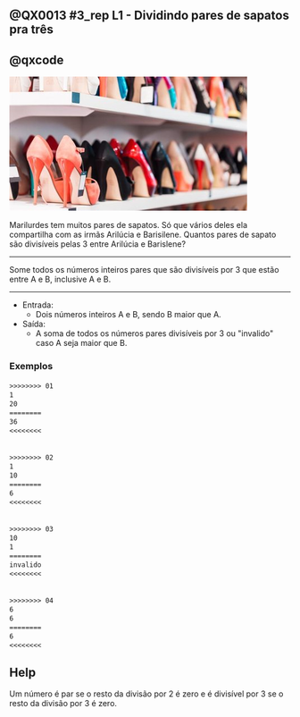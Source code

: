 ## @QX0013 #3_rep L1 - Dividindo pares de sapatos pra três 
## @qxcode


![](capa.jpg)

Marilurdes tem muitos pares de sapatos. Só que vários deles ela compartilha com as irmãs Arilúcia e Barisilene. Quantos pares de sapato são divisíveis pelas 3 entre Arilúcia e Barislene?


---
Some todos os números inteiros pares que são divisíveis por 3 que estão entre A e B, inclusive A e B.

---

- Entrada:
    - Dois números inteiros A e B, sendo B maior que A.
- Saída:
    - A soma de todos os números pares divisíveis por 3 ou "invalido" caso A seja maior que B.

### Exemplos

```
>>>>>>>> 01
1
20
========
36
<<<<<<<<


>>>>>>>> 02
1
10
========
6
<<<<<<<<


>>>>>>>> 03
10
1
========
invalido
<<<<<<<<


>>>>>>>> 04
6
6
========
6
<<<<<<<<

```

## Help

Um número é par se o resto da divisão por 2 é zero e é divisível por 3 se o resto da divisão por 3 é zero.



<!---

>>>>>>>> 05
1
500
========
20916
<<<<<<<<


>>>>>>>> 06
100
90
========
invalido
<<<<<<<<


>>>>>>>> 07
12
12
========
12
<<<<<<<<

--->
